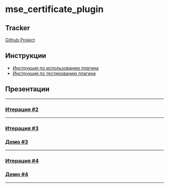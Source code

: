 # mse_certificate_plugin

## Tracker
[Github Project](https://github.com/moevm/mse_certificate_plugin/projects/2)

## Инструкции
- [Инструкция по использованию плагина](https://github.com/moevm/mse_certificate_plugin/wiki/%D0%94%D0%BE%D0%B1%D0%B0%D0%B2%D0%BB%D0%B5%D0%BD%D0%B8%D0%B5-%D0%B8-%D1%80%D0%B5%D0%B4%D0%B0%D0%BA%D1%82%D0%B8%D1%80%D0%BE%D0%B2%D0%B0%D0%BD%D0%B8%D0%B5-%D1%81%D0%B5%D1%80%D1%82%D0%B8%D1%84%D0%B8%D0%BA%D0%B0%D1%82%D0%B0)
- [Инструкция по тестированию плагина](https://github.com/moevm/mse_certificate_plugin/wiki/%D0%A0%D0%B0%D0%B1%D0%BE%D1%82%D0%B0-%D1%81-%D1%8E%D0%BD%D0%B8%D1%82-%D1%82%D0%B5%D1%81%D1%82%D0%B0%D0%BC%D0%B8-%D0%BF%D1%80%D0%BE%D0%B5%D0%BA%D1%82%D0%B0)

## Презентации
---
### [Итерация #2](https://github.com/moevm/mse_certificate_plugin/blob/master/docs/presentation_iter2.pdf)
----
### [Итерация #3](https://github.com/moevm/mse_certificate_plugin/blob/master/docs/presentation_iter3.pdf)
### [Демо #3](https://drive.google.com/file/d/185N7ScOhLWjFF1IYSQ-nCrNhN2XBe_4A/view?usp=sharing)
----
### [Итерация #4](https://github.com/moevm/mse_certificate_plugin/blob/master/docs/presentation_iter4.pdf)
### [Демо #4](https://drive.google.com/file/d/1zkzuYatPlFNjNT7agJ3Af8rbkXdG747n/view?usp=sharing)
----
